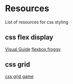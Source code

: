 # Resources
List of resources for css styling
## css flex display
[Visual Guide](https://css-tricks.com/snippets/css/a-guide-to-flexbox/)
[flexbox froggy](https://flexboxfroggy.com/)

## css grid
[css grid game](https://codepip.com/games/grid-garden/)